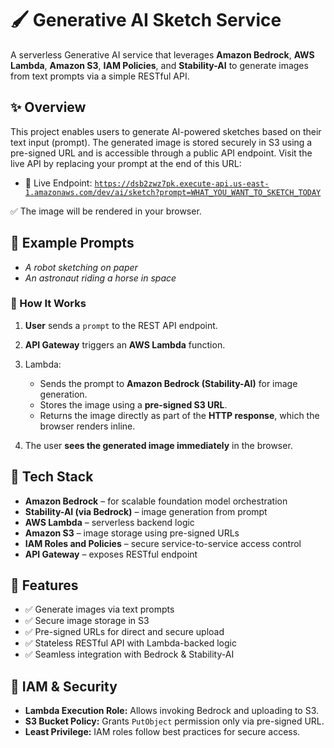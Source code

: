 # 🖌️ Generative AI Sketch Service

A serverless Generative AI service that leverages **Amazon Bedrock**, **AWS Lambda**, **Amazon S3**, **IAM Policies**, and **Stability-AI** to generate images from text prompts via a simple RESTful API.

## ✨ Overview

This project enables users to generate AI-powered sketches based on their text input (prompt). The generated image is stored securely in S3 using a pre-signed URL and is accessible through a public API endpoint.
Visit the live API by replacing your prompt at the end of this URL:

* 🔗 Live Endpoint:
  [`https://dsb2zwz7pk.execute-api.us-east-1.amazonaws.com/dev/ai/sketch?prompt=WHAT_YOU_WANT_TO_SKETCH_TODAY`](https://dsb2zwz7pk.execute-api.us-east-1.amazonaws.com/dev/ai/sketch?prompt=WHAT_YOU_WANT_TO_SKETCH_TODAY)

✅ The image will be rendered in your browser.

## 🧪 Example Prompts

* *A robot sketching on paper*
* *An astronaut riding a horse in space*

### 🚀 How It Works

1. **User** sends a `prompt` to the REST API endpoint.
2. **API Gateway** triggers an **AWS Lambda** function.
3. Lambda:

   * Sends the prompt to **Amazon Bedrock (Stability-AI)** for image generation.
   * Stores the image using a **pre-signed S3 URL**.
   * Returns the image directly as part of the **HTTP response**, which the browser renders inline.
4. The user **sees the generated image immediately** in the browser.

## 🧰 Tech Stack

* **Amazon Bedrock** – for scalable foundation model orchestration
* **Stability-AI (via Bedrock)** – image generation from prompt
* **AWS Lambda** – serverless backend logic
* **Amazon S3** – image storage using pre-signed URLs
* **IAM Roles and Policies** – secure service-to-service access control
* **API Gateway** – exposes RESTful endpoint

## 🚀 Features

* ✅ Generate images via text prompts
* ✅ Secure image storage in S3
* ✅ Pre-signed URLs for direct and secure upload
* ✅ Stateless RESTful API with Lambda-backed logic
* ✅ Seamless integration with Bedrock & Stability-AI

## 🔐 IAM & Security

* **Lambda Execution Role:** Allows invoking Bedrock and uploading to S3.
* **S3 Bucket Policy:** Grants `PutObject` permission only via pre-signed URL.
* **Least Privilege:** IAM roles follow best practices for secure access.



